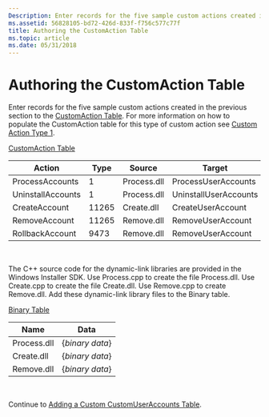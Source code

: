 ```yaml
---
Description: Enter records for the five sample custom actions created in the previous section to the CustomAction Table. For more information on how to populate the CustomAction table for this type of custom action see Custom Action Type 1.
ms.assetid: 56828105-bd72-426d-833f-f756c577c77f
title: Authoring the CustomAction Table
ms.topic: article
ms.date: 05/31/2018
---
```


# Authoring the CustomAction Table

Enter records for the five sample custom actions created in the previous section to the [CustomAction Table](customaction-table.md). For more information on how to populate the CustomAction table for this type of custom action see [Custom Action Type 1](custom-action-type-1.md).

[CustomAction Table](customaction-table.md)



| Action            | Type  | Source      | Target                |
|-------------------|-------|-------------|-----------------------|
| ProcessAccounts   | 1     | Process.dll | ProcessUserAccounts   |
| UninstallAccounts | 1     | Process.dll | UninstallUserAccounts |
| CreateAccount     | 11265 | Create.dll  | CreateUserAccount     |
| RemoveAccount     | 11265 | Remove.dll  | RemoveUserAccount     |
| RollbackAccount   | 9473  | Remove.dll  | RemoveUserAccount     |



 

The C++ source code for the dynamic-link libraries are provided in the Windows Installer SDK. Use Process.cpp to create the file Process.dll. Use Create.cpp to create the file Create.dll. Use Remove.cpp to create Remove.dll. Add these dynamic-link library files to the Binary table.

[Binary Table](binary-table.md)



| Name        | Data            |
|-------------|-----------------|
| Process.dll | {*binary data*} |
| Create.dll  | {*binary data*} |
| Remove.dll  | {*binary data*} |



 

Continue to [Adding a Custom CustomUserAccounts Table](adding-a-custom-customuseraccounts-table.md).

 

 



